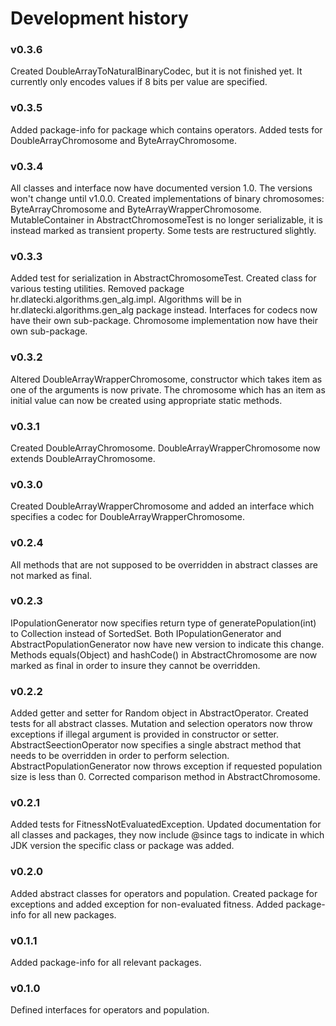 # Development history

### v0.3.6
Created DoubleArrayToNaturalBinaryCodec, but it is not finished yet. It currently only encodes values if 8 bits per
value are specified.

### v0.3.5
Added package-info for package which contains operators. Added tests for DoubleArrayChromosome and ByteArrayChromosome.

### v0.3.4
All classes and interface now have documented version 1.0. The versions won't change until v1.0.0. Created
implementations of binary chromosomes: ByteArrayChromosome and ByteArrayWrapperChromosome. MutableContainer in
AbstractChromosomeTest is no longer serializable, it is instead marked as transient property. Some tests are
restructured slightly.

### v0.3.3
Added test for serialization in AbstractChromosomeTest. Created class for various testing utilities. Removed package
hr.dlatecki.algorithms.gen\_alg.impl. Algorithms will be in hr.dlatecki.algorithms.gen\_alg package instead. Interfaces
for codecs now have their own sub-package. Chromosome implementation now have their own sub-package.

### v0.3.2
Altered DoubleArrayWrapperChromosome, constructor which takes item as one of the arguments is now private. The
chromosome which has an item as initial value can now be created using appropriate static methods.

### v0.3.1
Created DoubleArrayChromosome. DoubleArrayWrapperChromosome now extends DoubleArrayChromosome.

### v0.3.0
Created DoubleArrayWrapperChromosome and added an interface which specifies a codec for DoubleArrayWrapperChromosome.

### v0.2.4
All methods that are not supposed to be overridden in abstract classes are not marked as final.

### v0.2.3
IPopulationGenerator now specifies return type of generatePopulation(int) to Collection instead of SortedSet.
Both IPopulationGenerator and AbstractPopulationGenerator now have new version to indicate this change. Methods
equals(Object) and hashCode() in AbstractChromosome are now marked as final in order to insure they cannot be
overridden.

### v0.2.2
Added getter and setter for Random object in AbstractOperator. Created tests for all abstract classes. Mutation and
selection operators now throw exceptions if illegal argument is provided in constructor or setter.
AbstractSeectionOperator now specifies a single abstract method that needs to be overridden in order to perform
selection. AbstractPopulationGenerator now throws exception if requested population size is less than 0. Corrected
comparison method in AbstractChromosome.

### v0.2.1

Added tests for FitnessNotEvaluatedException. Updated documentation for all classes and packages, they now include
@since tags to indicate in which JDK version the specific class or package was added.

### v0.2.0

Added abstract classes for operators and population. Created package for exceptions and added exception for
non-evaluated fitness. Added package-info for all new packages.

### v0.1.1

Added package-info for all relevant packages.

### v0.1.0

Defined interfaces for operators and population.
